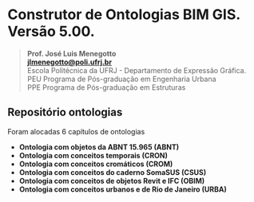 # Construtor de Ontologias BIM GIS. Versão 5.00.
>**Prof. José Luis Menegotto**<br>
>**jlmenegotto@poli.ufrj.br**<br>
>Escola Politécnica da UFRJ - Departamento de Expressão Gráfica.<br>
>PEU Programa de Pós-graduação em Engenharia Urbana<br>
>PPE Programa de Pós-graduação em Estruturas<br>

## Repositório ontologias 

<p align="justify">Foram alocadas 6 capítulos de ontologias<br></b></p>

  * **Ontologia com objetos da ABNT 15.965 (ABNT)**
  * **Ontologia com conceitos temporais (CRON)**
  * **Ontologia com conceitos cromáticos (CROM)**
  * **Ontologia com conceitos do caderno SomaSUS (CSUS)**
  * **Ontologia com conceitos de objetos Revit e IFC (OBIM)**
  * **Ontologia com conceitos urbanos e de Rio de Janeiro (URBA)**
